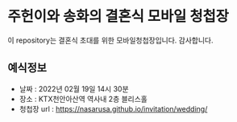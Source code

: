 # 주헌이와 송화의 결혼식 모바일 청첩장

이 repository는 결혼식 초대를 위한 모바일청첩장입니다.
감사합니다.

## 예식정보

* 날짜 : 2022년 02월 19일 14시 30분
* 장소 : KTX천안아산역 역사내 2층 블리스홀
* 청첩장 url : https://nasarusa.github.io/invitation/wedding/